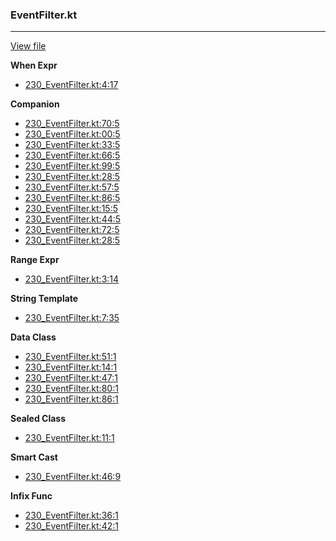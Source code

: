 ### EventFilter.kt
---
[View file](files/230_EventFilter.kt)

**When Expr**

 - [230_EventFilter.kt:4:17](files/230_EventFilter.kt#L4:)

**Companion**

 - [230_EventFilter.kt:70:5](files/230_EventFilter.kt#L70)
 - [230_EventFilter.kt:00:5](files/230_EventFilter.kt#L00)
 - [230_EventFilter.kt:33:5](files/230_EventFilter.kt#L33)
 - [230_EventFilter.kt:66:5](files/230_EventFilter.kt#L66)
 - [230_EventFilter.kt:99:5](files/230_EventFilter.kt#L99)
 - [230_EventFilter.kt:28:5](files/230_EventFilter.kt#L28)
 - [230_EventFilter.kt:57:5](files/230_EventFilter.kt#L57)
 - [230_EventFilter.kt:86:5](files/230_EventFilter.kt#L86)
 - [230_EventFilter.kt:15:5](files/230_EventFilter.kt#L15)
 - [230_EventFilter.kt:44:5](files/230_EventFilter.kt#L44)
 - [230_EventFilter.kt:72:5](files/230_EventFilter.kt#L72)
 - [230_EventFilter.kt:28:5](files/230_EventFilter.kt#L28)

**Range Expr**

 - [230_EventFilter.kt:3:14](files/230_EventFilter.kt#L3:)

**String Template**

 - [230_EventFilter.kt:7:35](files/230_EventFilter.kt#L7:)

**Data Class**

 - [230_EventFilter.kt:51:1](files/230_EventFilter.kt#L51)
 - [230_EventFilter.kt:14:1](files/230_EventFilter.kt#L14)
 - [230_EventFilter.kt:47:1](files/230_EventFilter.kt#L47)
 - [230_EventFilter.kt:80:1](files/230_EventFilter.kt#L80)
 - [230_EventFilter.kt:86:1](files/230_EventFilter.kt#L86)

**Sealed Class**

 - [230_EventFilter.kt:11:1](files/230_EventFilter.kt#L11)

**Smart Cast**

 - [230_EventFilter.kt:46:9](files/230_EventFilter.kt#L46)

**Infix Func**

 - [230_EventFilter.kt:36:1](files/230_EventFilter.kt#L36)
 - [230_EventFilter.kt:42:1](files/230_EventFilter.kt#L42)
